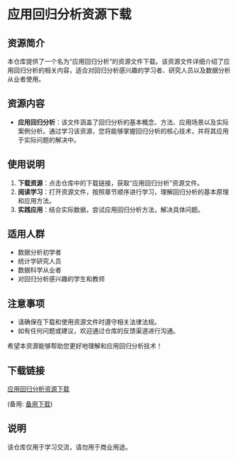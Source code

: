 # 应用回归分析资源下载

## 资源简介
本仓库提供了一个名为“应用回归分析”的资源文件下载。该资源文件详细介绍了应用回归分析的相关内容，适合对回归分析感兴趣的学习者、研究人员以及数据分析从业者使用。

## 资源内容
- **应用回归分析**：该文件涵盖了回归分析的基本概念、方法、应用场景以及实际案例分析。通过学习该资源，您将能够掌握回归分析的核心技术，并将其应用于实际问题的解决中。

## 使用说明
1. **下载资源**：点击仓库中的下载链接，获取“应用回归分析”资源文件。
2. **阅读学习**：打开资源文件，按照章节顺序进行学习，理解回归分析的基本原理和应用方法。
3. **实践应用**：结合实际数据，尝试应用回归分析方法，解决具体问题。

## 适用人群
- 数据分析初学者
- 统计学研究人员
- 数据科学从业者
- 对回归分析感兴趣的学生和教师

## 注意事项
- 请确保在下载和使用资源文件时遵守相关法律法规。
- 如有任何问题或建议，欢迎通过仓库的反馈渠道进行沟通。

希望本资源能够帮助您更好地理解和应用回归分析技术！

## 下载链接
[应用回归分析资源下载](https://pan.quark.cn/s/7c33806eb26e) 

(备用: [备用下载](https://pan.baidu.com/s/1CUdofqgF7H5UnbxNHtpxFQ?pwd=1234))

## 说明

该仓库仅用于学习交流，请勿用于商业用途。

